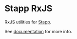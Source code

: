 # Stapp RxJS

RxJS utilities for [Stapp](https://github.com/TinkoffCreditSystems/stapp).

See [documentation](https://tinkoffcreditsystems.github.io/stapp/usage/interop.html) for more info.
